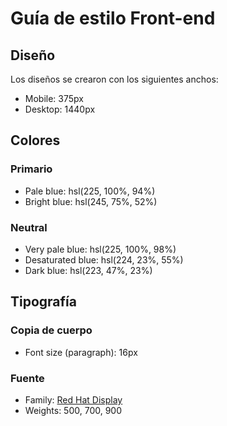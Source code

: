 # Guía de estilo Front-end

## Diseño

Los diseños se crearon con los siguientes anchos:

- Mobile: 375px
- Desktop: 1440px

## Colores

### Primario

- Pale blue: hsl(225, 100%, 94%)
- Bright blue: hsl(245, 75%, 52%)

### Neutral

- Very pale blue: hsl(225, 100%, 98%)
- Desaturated blue: hsl(224, 23%, 55%)
- Dark blue: hsl(223, 47%, 23%)

## Tipografía

### Copia de cuerpo

- Font size (paragraph): 16px

### Fuente

- Family: [Red Hat Display](https://fonts.google.com/specimen/Red+Hat+Display)
- Weights: 500, 700, 900
